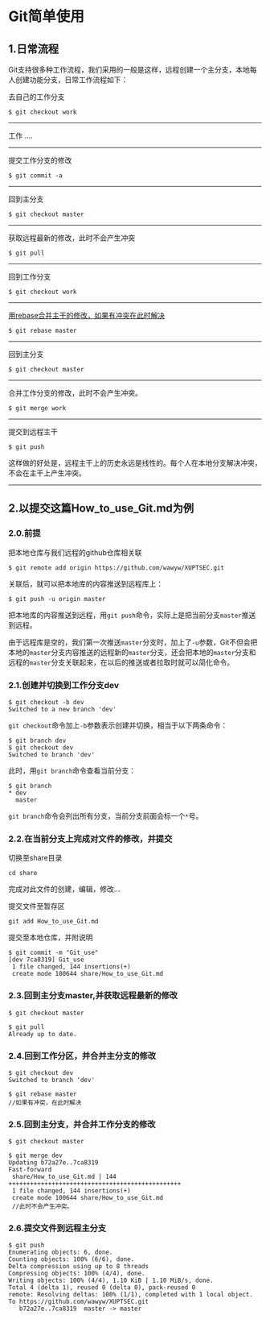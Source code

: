 # Git简单使用

## 1.日常流程

Git支持很多种工作流程，我们采用的一般是这样，远程创建一个主分支，本地每人创建功能分支，日常工作流程如下：

去自己的工作分支

```
$ git checkout work
```

---

工作
....

---

提交工作分支的修改

```
$ git commit -a
```

---

回到主分支

```
$ git checkout master
```

---

获取远程最新的修改，此时不会产生冲突

```
$ git pull
```

---


回到工作分支

```
$ git checkout work
```

---

[用rebase合并主干的修改，如果有冲突在此时解决](http://blog.csdn.net/hudashi/article/details/7664631/)

```
$ git rebase master
```

---

回到主分支

```
$ git checkout master
```

---

合并工作分支的修改，此时不会产生冲突。

```
$ git merge work
```

---

提交到远程主干

```
$ git push
```

这样做的好处是，远程主干上的历史永远是线性的。每个人在本地分支解决冲突，不会在主干上产生冲突。

<hr >


## 2.以提交这篇How_to_use_Git.md为例

### 2.0.前提

把本地仓库与我们远程的github仓库相关联

```git
$ git remote add origin https://github.com/wawyw/XUPTSEC.git
```

关联后，就可以把本地库的内容推送到远程库上：

```
$ git push -u origin master
```

把本地库的内容推送到远程，用`git push`命令，实际上是把当前分支`master`推送到远程。

由于远程库是空的，我们第一次推送`master`分支时，加上了`-u`参数，Git不但会把本地的`master`分支内容推送的远程新的`master`分支，还会把本地的`master`分支和远程的`master`分支关联起来，在以后的推送或者拉取时就可以简化命令。

### 2.1.创建并切换到工作分支dev

```git
$ git checkout -b dev
Switched to a new branch 'dev'
```

`git checkout`命令加上`-b`参数表示创建并切换，相当于以下两条命令：

```git
$ git branch dev
$ git checkout dev
Switched to branch 'dev'
```

此时，用`git branch`命令查看当前分支：

```git
$ git branch
* dev
  master
```

`git branch`命令会列出所有分支，当前分支前面会标一个`*`号。

### 2.2.在当前分支上完成对文件的修改，并提交

切换至share目录

```
cd share
```

完成对此文件的创建，编辑，修改...

提交文件至暂存区

```git
git add How_to_use_Git.md
```

提交至本地仓库，并附说明

```git
$ git commit -m "Git_use"
[dev 7ca8319] Git_use
 1 file changed, 144 insertions(+)
 create mode 100644 share/How_to_use_Git.md
```

### 2.3.回到主分支master,并获取远程最新的修改

```git
$ git checkout master
```

```git	
$ git pull
Already up to date.
```

### 2.4.回到工作分区，并合并主分支的修改

```git
$ git checkout dev
Switched to branch 'dev'
```

```git
$ git rebase master
//如果有冲突，在此时解决
```

### 2.5.回到主分支，并合并工作分支的修改

```
$ git checkout master
```

```
$ git merge dev
Updating b72a27e..7ca8319
Fast-forward
 share/How_to_use_Git.md | 144 ++++++++++++++++++++++++++++++++++++++++++++++++
 1 file changed, 144 insertions(+)
 create mode 100644 share/How_to_use_Git.md
 //此时不会产生冲突。
```

### 2.6.提交文件到远程主分支

```
$ git push
Enumerating objects: 6, done.
Counting objects: 100% (6/6), done.
Delta compression using up to 8 threads
Compressing objects: 100% (4/4), done.
Writing objects: 100% (4/4), 1.10 KiB | 1.10 MiB/s, done.
Total 4 (delta 1), reused 0 (delta 0), pack-reused 0
remote: Resolving deltas: 100% (1/1), completed with 1 local object.
To https://github.com/wawyw/XUPTSEC.git
   b72a27e..7ca8319  master -> master
```






















